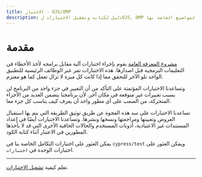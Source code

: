 ```yaml
---
title: الاختبار - OJS/OMP
description: دليل لكتابة وتشغيل الاختبارات لOJS, OMP وأي من الإضافات أو المواضيع الخاصة بها.
---
```


# مقدمة

[مشروع المعرفة العامة](https://pkp.sfu.ca/) يقوم بإجراء اختبارات آلية مقابل برامجه لأخذ الأخطاء في التعليمات البرمجية قبل اصدارها. هذه الاختبارات تمر عبر الوظائف الرئيسية للتطبيق الواحد تلو الآخر للتحقق مما إذا كانت كل ميزة لا تزال تعمل كما هو معتزم.

وتساعدنا الاختبارات المؤتمتة على التأكد من أن التغيير في جزء واحد من البرنامج لن يسبب تغييرات غير متوقعة في مكان آخر. لأن برنامجنا يتضمن العديد من الأجزاء المتحركة، من الصعب على أي مطور واحد أن يعرف كيف يناسب كل جزء معا.

تساعدنا الاختبارات على سد هذه الفجوة عن طريق توثيق الطريقة التي يتم بها استقبال العروض وتعيينها ومراجعتها ونسخها ونشرها. وتساعدنا الاختبارات أيضًا في إعداد المستندات غير الاعتيادية، أذونات المستخدم والحالات الحافية الأخرى التي قد لا يأخذها المطورين في الاعتبار أثناء كتابة الكود.

يمكن العثور على اختبارات التكامل الخاصة بنا في `cypress/test` ويمكن العثور على اختبارات الوحدة في `اختبارات`.

---

تعلم كيفية [تشغيل الاختبارات](getting-started).
